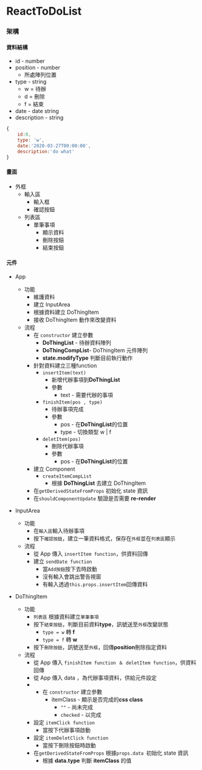 # ReactToDoList

### 架構

#### 資料結構
* id - number
* position - number
    * 所處陣列位置
* type - string
    * w = 待辦
    * d = 刪除
    * f = 結束
* date - date string
* description - string
```js
{
    id:0,
    type: 'w',
    date:'2020-03-27T00:00:00',
    description:'do what'
}
```
#### 畫面
* 外框
    * 輸入區
        * 輸入框
        * 確認按鈕
    * 列表區
        * 單筆事項
            * 顯示資料
            * 刪除按鈕
            * 結束按鈕

#### 元件
* App
    * 功能
        * 維護資料
        * 建立 InputArea 
        * 根據資料建立 DoThingItem
        * 接收 DoThingItem 動作來改變資料
    * 流程
        * 在 `constructor` 建立參數
            * **DoThingList**  - 待辦資料陣列
            * **DoThingCompList**- DoThingItem 元件陣列
            * **state.modifyType** 判斷目前執行動作
        * 針對資料建立三種function
            * `insertItem(text)` 
                * 新增代辦事項到**DoThingList**
                * 參數
                    * text - 需要代辦的事項
            * `finishItem(pos , type)`
                * 待辦事項完成
                * 參數
                    * pos - 在**DoThingList**的位置
                    * type - 切換類型 w | f
            * `deletItem(pos)`
                * 刪除代辦事項
                * 參數
                    * pos - 在**DoThingList**的位置
        * 建立 Component
            * `createItemCompList`
                * 根據 **DoThingList** 去建立 DoThingItem
        * 在`getDerivedStateFromProps` 初始化 state 資訊 
        * 在`shouldComponentUpdate` 驗證是否需要 **re-render**
* InputArea
    * 功能
        * 在`輸入區`輸入待辦事項
        * 按下`確認按鈕`，建立一筆資料格式，保存在`外框`並在`列表區`顯示
    * 流程
        * 從 App 傳入 `insertItem function`，供資料回傳
        * 建立 `sendDate function`
            * 當`Add按鈕`按下去時啟動
            * 沒有輸入會跳出警告視窗
            * 有輸入透過`this.props.insertItem`回傳資料
            

* DoThingItem
    * 功能    
        * `列表區` 根據資料建立`單筆事項`
        * 按下`結束按鈕`，判斷目前資料**type**，訊號送至`外框`改變狀態
            * `type = w` 轉 **f**
            * `type = f` 轉 **w**
        * 按下`刪除按鈕`，訊號送至`外框`，回傳**position**刪除指定資料
    * 流程
        * 從 App 傳入 `finishItem function ＆ deletItem function`，供資料回傳
        * 從 App 傳入 data ，為代辦事項資料，供給元件設定
        * * 在 `constructor` 建立參數
            * itemClass - 顯示是否完成的**css class**
                * `""` - 尚未完成
                * `checked` - 以完成
        * 設定 `itemClick function`
            * 當按下代辦事項啟動
        * 設定 `itemDeletClick function`
            * 當按下刪除按鈕時啟動
        * 在`getDerivedStateFromProps` 根據`props.data `初始化 state 資訊     
            * 根據 **data.type** 判斷 **itemClass** 的值 

